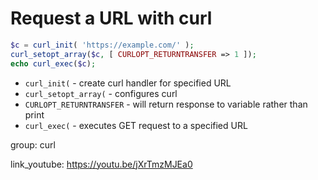 # Request a URL with curl

```php
$c = curl_init( 'https://example.com/' );
curl_setopt_array($c, [ CURLOPT_RETURNTRANSFER => 1 ]);
echo curl_exec($c);
```

- `curl_init(` - create curl handler for specified URL
- `curl_setopt_array(` - configures curl
- `CURLOPT_RETURNTRANSFER` - will return response to variable rather than print
- `curl_exec(` - executes GET request to a specified URL

group: curl


link_youtube: https://youtu.be/jXrTmzMJEa0
